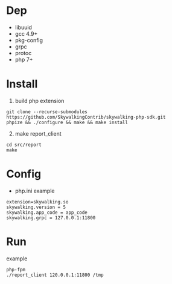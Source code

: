 # Dep
* libuuid
* gcc 4.9+
* pkg-config
* grpc
* protoc
* php 7+


# Install
1. build php extension
```shell
git clone --recurse-submodules https://github.com/SkywalkingContrib/skywalking-php-sdk.git
phpize && ./configure && make && make install
```

2. make report_client
```shell
cd src/report
make
```

# Config
* php.ini example
```shell
extension=skywalking.so
skywalking.version = 5
skywalking.app_code = app_code
skywalking.grpc = 127.0.0.1:11800
```

# Run
example
```shell
php-fpm
./report_client 120.0.0.1:11800 /tmp
```
